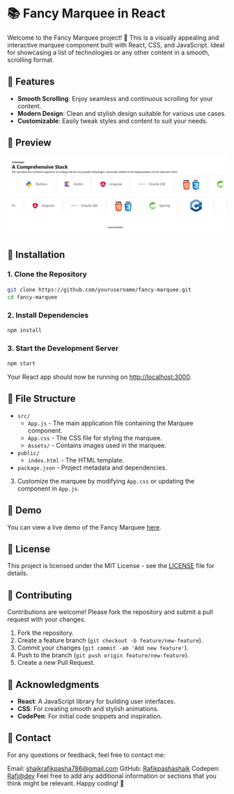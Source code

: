 
# 📚 Fancy Marquee in React

Welcome to the Fancy Marquee project! 🎉 This is a visually appealing and interactive marquee component built with React, CSS, and JavaScript. Ideal for showcasing a list of technologies or any other content in a smooth, scrolling format.

## 🚀 Features

- **Smooth Scrolling**: Enjoy seamless and continuous scrolling for your content.
- **Modern Design**: Clean and stylish design suitable for various use cases.
- **Customizable**: Easily tweak styles and content to suit your needs.

## 📸 Preview

![Preview](https://github.com/Rafikpashashaik/Marque-react/blob/edf7d4710468194f49bb74f7e4735a5eff7e8555/Demo-png.png)  

## 🔧 Installation

### 1. Clone the Repository

```bash
git clone https://github.com/yourusername/fancy-marquee.git
cd fancy-marquee
```

### 2. Install Dependencies

```bash
npm install
```

### 3. Start the Development Server

```bash
npm start
```

Your React app should now be running on [http://localhost:3000](http://localhost:3000).

## 📂 File Structure

- `src/`
  - `App.js` - The main application file containing the Marquee component.
  - `App.css` - The CSS file for styling the marquee.
  - `Assets/` - Contains images used in the marquee.
- `public/`
  - `index.html` - The HTML template.
- `package.json` - Project metadata and dependencies.


3. Customize the marquee by modifying `App.css` or updating the component in `App.js`.

## 🌟 Demo

You can view a live demo of the Fancy Marquee [here](https://codepen.io/Rafael-007/details/vYqvBJJ).  


## 📄 License

This project is licensed under the MIT License - see the [LICENSE](LICENSE) file for details.

## 🤝 Contributing

Contributions are welcome! Please fork the repository and submit a pull request with your changes.

1. Fork the repository.
2. Create a feature branch (`git checkout -b feature/new-feature`).
3. Commit your changes (`git commit -am 'Add new feature'`).
4. Push to the branch (`git push origin feature/new-feature`).
5. Create a new Pull Request.

## 🙌 Acknowledgments

- **React**: A JavaScript library for building user interfaces.
- **CSS**: For creating smooth and stylish animations.
- **CodePen**: For initial code snippets and inspiration.


## 📧 Contact

For any questions or feedback, feel free to contact me:

Email: shaikrafikpasha786@gmail.com
GitHub: [Rafikpashashaik](https://github.com/Rafikpashashaik)
Codepen: [Rafi@dev](https://codepen.io/Rafael-007)
Feel free to add any additional information or sections that you think might be relevant. Happy coding! 🎨
